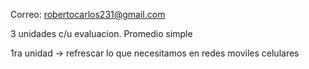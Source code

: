 Correo: robertocarlos231@gmail.com

3 unidades c/u evaluacion. Promedio simple

1ra unidad → refrescar lo que necesitamos en redes moviles celulares
